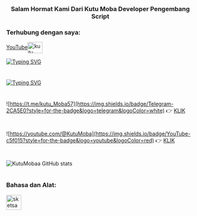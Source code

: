 <h3 align="center">Salam Hormat Kami Dari Kutu Moba Developer Pengembang Script </h3>

<h3 align="left">Terhubung dengan saya:</h3>
<p align="left">
<a href="https://www.youtube.com/c/kutu moba"target="blank">YouTube<img align="center" src="https://raw.githubusercontent.com/rahuldkjain/github-profile-readme-generator/master/src/images/icons/Social/youtube.svg" alt="kutu moba" height="30" width="40" /></a>

<!--
**KutuMobaa/KutuMobaa** is a ✨ _special_ ✨ repository because its `README.md` (this file) appears on your GitHub profile.

Here are some ideas to get you started:

- 🔭 I’m currently working on ...
- 🌱 I’m currently learning ...
- 👯 I’m looking to collaborate on ...
- 🤔 I’m looking fo
- 💬 Ask me about ...
- 📫 How to reach me: ...
- 😄 Pronouns: ...
- ⚡ Fun fact: ...
-->
[![Typing SVG](https://readme-typing-svg.demolab.com/?lines=Selamat+Datang+Di+Dunia+Matrix;Semua+Repository+Sudah+Teruji)](https://git.io/typing-svg)
#
[![Typing SVG](https://readme-typing-svg.demolab.com/?lines=Salam+Hormat;JIEN+SHOO)](https://git.io/typing-svg)
#
![https://t.me/kutu_Moba57](https://img.shields.io/badge/Telegram-2CA5E0?style=for-the-badge&logo=telegram&logoColor=white) 👉
[KLIK](https://t.me/kutu_Moba57)

#
![https://youtube.com/@KutuMoba](https://img.shields.io/badge/YouTube-c5f015?style=for-the-badge&logo=youtube&logoColor=red) 👉 
[KLIK](https://youtube.com/@KutuMoba)

#
![KutuMobaa GitHub stats](https://github-readme-stats.vercel.app/api?username=KutuMobaa&show_icons=true&theme=radical)
#

<h3 align= "left">Bahasa dan Alat:</h3>
<p align="left"> <a href="https://www.sketch.com/" target="_blank" rel="noreferrer"> <img src ="https://www.vectorlogo.zone/logos/sketchapp/sketchapp-icon.svg" alt="sketsa" width="40" height="40"/> </a> </p>
